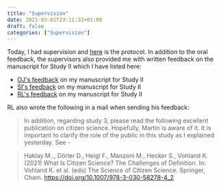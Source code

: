 ```yaml
---
title: "Supervision"
date: 2021-03-01T23:11:33+01:00
draft: false
categories: ["Supervision"]
---
```


Today, I had supervision and [here](/210301/supervision.html) is the protocol. In addition to the oral feedback, the supervisors also provided me with written feedback on the manuscript for Study II which I have listed here:

* [OJ's feedback](https://lu.app.box.com/file/789749712803) on my manuscript for Study II
* [SI's feedback](https://lu.app.box.com/file/789752454706) on my manuscript for Study II
* [RL's feedback](https://lu.app.box.com/file/789752681814) on my manuscript for Study II

RL also wrote the following in a mail when sending his feedback:

> In addition, regarding study 3,  please read the following excellent publication on citizen science. Hopefully, Martin is aware of it. It is important to clarify the role of the public in this study as I explained yesterday. See -

> Haklay M.., Dörler D., Heigl F., Manzoni M., Hecker S., Vohland K. (2021) What Is Citizen Science? The Challenges of Definition. In: Vohland K. et al. (eds) The Science of Citizen Science. Springer, Cham. https://doi.org/10.1007/978-3-030-58278-4_2
